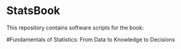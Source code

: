 # StatsBook
This repository contains software scripts for the book: 

#Fundamentals of Statistics: From Data to Knowledge to Decisions
